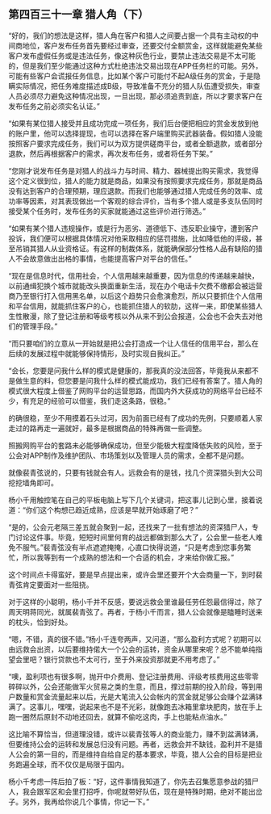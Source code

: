 ## 第四百三十一章 猎人角（下）
“好的，我们的想法是这样，猎人角在客户和猎人之间要占据一个具有主动权的中间商地位，客户发布任务首先要经过审查，还要交付全额赏金，这样就能避免某些客户发布虚假任务或是违法任务，像这种灰色行业，要禁止违法交易是不太可能的，但是我们至少能通过这种方式杜绝违法交易出现在APP任务栏的可能。另外，可能有些客户会谎报任务信息，比如某个客户可能付不起A级任务的赏金，于是隐瞒实际情况，把任务难度描述成B级，导致准备不充分的猎人队伍遭受损失，审查人员必须尽力避免这种情况出现，一旦出现，那必须追责到底，所以才要求客户在发布任务之前必须实名认证。”

“如果有某位猎人接受并且成功完成一项任务，我们后台便把相应的赏金发放到他的账户里，他可以选择提现，也可以选择在客户端里购买武器装备。假如猎人没能按照客户要求完成任务，我们可以为双方提供磋商平台，或者全额退款，或者部分退款，然后再根据客户的需求，再次发布任务，或者将任务下架。”

“您刚才说发布任务是对猎人的战斗力与时间、精力、器械提出购买需求，我觉得这个定义很到位，猎人的能力就是商品，如果没有按照要求完成任务，那就是商品没有达到客户的合理预期，理应退款。而我们也能够通过猎人完成任务的效率、成功率等因素，对其表现做出一个客观的综合评价，当有多个猎人或是多支队伍同时接受某个任务时，发布任务的买家就能通过这些评价进行筛选。”

“如果有某个猎人违规操作，或是行为恶劣、道德低下、违反职业操守，遭到客户投诉，我们便可以根据具体情况对他采取相应的惩罚措施，比如降低他的评级，甚至吊销其猎人从业资格证。有这样的制裁体系，就能确保部分性格人品有缺陷的猎人不会故意做出出格的事情，也能提高客户对平台的信任。”

“现在是信息时代，信用社会，个人信用越来越重要，因为信息的传递越来越快，以前通缉犯换个城市就能改头换面重新生活，现在办个电话卡欠费不缴都会被运营商乃至银行打入信用黑名单，以后这个趋势只会愈演愈烈，所以只要抓住个人信用和平台信用，就能抓住客户的心，也能抓住猎人的软肋，这样一来，即使某些猎人生性散漫，除了登记注册和等级考核以外从来不到公会报道，公会也不会失去对他们的管理手段。”

“而只要咱们的立意从一开始就是把公会打造成一个让人信任的信用平台，那么在后续的发展过程中就能够保持情形，及时实现自我纠正。”

“会长，您要是问我什么样的模式是健康的，那我真的没法回答，毕竟我从来都不是做生意的料，但您要是问我什么样的模式能成功，我们已经有答案了。猎人角的模式很大程度上借鉴了网购平台的运营思路，而国内外大获成功的网络平台已经不少，有充足的经验可以借鉴，我们走这条路，很稳。”

的确很稳，至少不用摸着石头过河，因为前面已经有了成功的先例，只要顺着人家走过的路再走一遍就好，最多是根据商品的特殊再做一些调整。

照搬网购平台的套路未必能够确保成功，但至少能极大程度降低失败的风险，至于公会对APP制作及维护团队、市场策划以及管理人员的需求，全都不是问题。

就像裴青弦说的，只要有钱就会有人。远救会有的是钱，找几个资深猎头到大公司挖挖墙角即可。

杨小千用触控笔在自己的平板电脑上写下几个关键词，把这事儿记到心里，接着说道：“你们这个构想已趋近成熟，应该是早就开始琢磨了吧？”

“是的，公会元老隔三差五就会聚到一起，还找来了一批有想法的资深猎尸人，专门讨论这件事。毕竟，短短时间里何育的战远都做到那么大了，公会里一些老人难免不服气。”裴青弦没有半点遮遮掩掩，心直口快得说道，“只是考虑到您事务繁忙，所以我等到有一个成熟的想法和一个合适的机会，才来给你做汇报。”

这个时间点卡得蛮好，要是早点提出来，或许会里还要开个大会商量一下，到时裴青弦肯定要面对一些阻挠。

对于这样的小聪明，杨小千并不反感，要说远救会里谁最任劳任怨最信得过，除了周天明蒋同光，就属裴青弦了。再者，于杨小千而言，猎人公会就像是瞌睡时送来的枕头，恰到好处。

“嗯，不错，真的很不错。”杨小千连夸两声，又问道，“那么盈利方式呢？初期可以由远救会出资，以后要维持偌大一个公会的运转，资金从哪里来呢？总不能单纯指望会里吧？银行贷款也不太可行，至于外来投资那就更不用考虑了。”

“噢，盈利项也有很多啊，抛开中介费用、登记注册费用、评级考核费用这些零零碎碎以外，公会还能做军火贸易之类的生意，而且，撑过前期的投入阶段，等到用户数量和赏金流量起来以后，光是大笔流入公会帐内的赏金就足够公会赚个盆满钵满了。这事儿，嘿嘿，说起来也不是不光彩，就像跑去冰箱里拿块肥肉，放在手上跑一圈然后原封不动地还回去，就算不偷吃这肉，手上也能粘点油水。”

这比喻不算恰当，但道理没错，或许以裴青弦等人的商业能力，赚不到盆满钵满，但要维持公会的运转和发展总归没有问题。再者，远救会并不缺钱，盈利并不是猎人公会的第一目的，而是维持自给自足的基本要求，毕竟，猎人公会的目标是把业务跑遍全球，而不仅仅是局限于国内。

杨小千考虑一阵后拍了板：“好，这件事情我知道了，你先去召集愿意参战的猎尸人，我会跟军区和会里打招呼，你呢就带好队伍，现在是特殊时期，绝对不能出岔子。另外，我再给你说几个事情，你记一下。”


